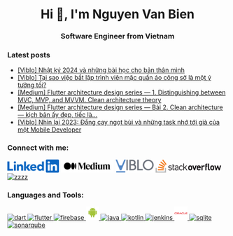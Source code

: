 <h1 align="center">Hi 👋, I'm Nguyen Van Bien</h1>
<h3 align="center">Software Engineer from Vietnam</h3>

### Latest posts
<!-- BLOG-POST-LIST:START -->
- [[Viblo] Nhật ký 2024 và những bài học cho bản thân mình](https://viblo.asia/p/nhat-ky-2024-va-nhung-bai-hoc-cho-ban-than-minh-y37LdzEM4ov#_122024-thanh-tuu---tro-thanh-backend-fresher-5)
- [[Viblo] Tại sao việc bắt lập trình viên mặc quần áo công sở là một ý tưởng tồi?](https://viblo.asia/p/quora-tai-sao-viec-bat-lap-trinh-vien-mac-quan-ao-cong-so-la-mot-y-tuong-toi-3RlL5RYBVbB)
- [[Medium] Flutter architecture design series — 1. Distinguishing between MVC, MVP, and MVVM. Clean architecture theory](https://medium.com/@nvbien/flutter-architecture-design-series-1-b65d44238d7b)
- [[Medium] Flutter architecture design series — Bài 2. Clean architecture — kịch bản ấy đẹp, tiếc là…](https://medium.com/@nvbien/flutter-architecture-design-series-bài-2-clean-architecture-kịch-bản-ấy-đẹp-tiếc-là-ddce8a23d81b)
- [[Viblo] Nhìn lại 2023: Đắng cay ngọt bùi và những task nhớ tới già của một Mobile Developer](https://viblo.asia/p/nhin-lai-2023-dang-cay-ngot-bui-va-nhung-task-nho-toi-gia-cua-mot-mobile-developer-38X4EgoXLN2)
<!-- BLOG-POST-LIST:END -->

<h3 align="left">Connect with me:</h3>
<p align="left">
    <a href="https://linkedin.com/in/nvbien2000" target="blank"><img align="center"
            src="https://github.com/nvbien2000/nvbien2000/raw/main/linkedin.png" alt="nvbien2000" height="30" /></a>
    <a href="https://medium.com/@nvbien" target="blank"><img align="center"
            src="https://github.com/nvbien2000/nvbien2000/raw/main/medium.png" alt="@nvbien" height="30" /></a>
    <a href="https://viblo.asia/u/nvbien" target="blank"><img align="center"
            src="https://github.com/nvbien2000/nvbien2000/raw/main/viblo.png" alt="@nvbien" height="30" /></a>
    <a href="https://stackoverflow.com/users/19992458" target="blank"><img align="center"
            src="https://github.com/nvbien2000/nvbien2000/raw/main/stackoverflow.png" alt="19992458" height="30" /></a>
    <a href="https://www.hackerrank.com/nvbien2000" target="_blank"><img align="center" 
            src="https://img.shields.io/badge/-Hackerrank-2EC866?style=flat-square&logo=HackerRank&logoColor=white" alt="zzzz" height="30" /></a>
</p>

<h3 align="left">Languages and Tools:</h3>
<p align="left">
    <a href="https://dart.dev" target="_blank" rel="noreferrer">
        <img src="https://www.vectorlogo.zone/logos/dartlang/dartlang-icon.svg" alt="dart" height="30" />
    </a>
    <a href="https://flutter.dev" target="_blank" rel="noreferrer">
        <img src="https://www.vectorlogo.zone/logos/flutterio/flutterio-icon.svg" alt="flutter" height="30" />
    </a>
    <a href="https://firebase.google.com/" target="_blank" rel="noreferrer">
        <img src="https://www.vectorlogo.zone/logos/firebase/firebase-icon.svg" alt="firebase" height="30" />
    </a>
    <a href="https://developer.android.com" target="_blank" rel="noreferrer"> <img
            src="https://raw.githubusercontent.com/devicons/devicon/master/icons/android/android-original-wordmark.svg"
            alt="android" height="30" />
    </a>
    <a href="https://www.java.com" target="_blank" rel="noreferrer">
        <img src="https://1000logos.net/wp-content/uploads/2020/09/Java-Logo.png" alt="java" height="30" />
    </a>
    <a href="https://kotlinlang.org" target="_blank" rel="noreferrer">
        <img src="https://www.vectorlogo.zone/logos/kotlinlang/kotlinlang-icon.svg" alt="kotlin" height="30" />
    </a>
    <a href="https://www.jenkins.io" target="_blank" rel="noreferrer">
        <img src="https://www.vectorlogo.zone/logos/jenkins/jenkins-icon.svg" alt="jenkins" height="30" />
    </a>
    <a href="https://www.oracle.com/" target="_blank" rel="noreferrer">
        <img src="https://raw.githubusercontent.com/devicons/devicon/master/icons/oracle/oracle-original.svg"
            alt="oracle" height="30" />
    </a>
    <a href="https://www.sqlite.org/" target="_blank" rel="noreferrer">
        <img src="https://www.vectorlogo.zone/logos/sqlite/sqlite-icon.svg" alt="sqlite" height="30" />
    </a>
    <a href="https://www.sonarsource.com/products/sonarqube/" target="_blank" rel="noreferrer">
        <img src="https://cdn.worldvectorlogo.com/logos/sonarqube.svg" alt="sonarqube" height="30" />
    </a>
</p>
